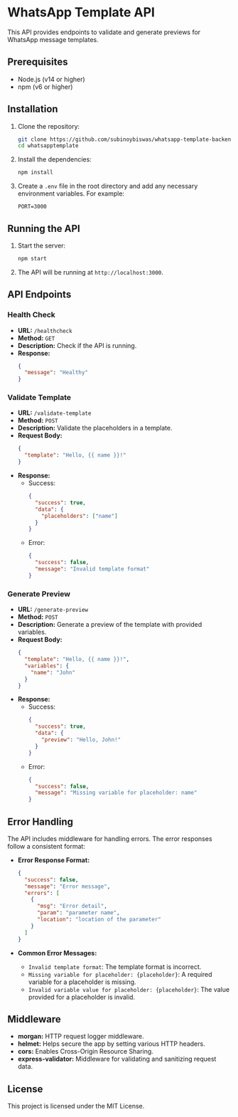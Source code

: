 # WhatsApp Template API

This API provides endpoints to validate and generate previews for WhatsApp message templates.

## Prerequisites

- Node.js (v14 or higher)
- npm (v6 or higher)

## Installation

1. Clone the repository:

   ```sh
   git clone https://github.com/subinoybiswas/whatsapp-template-backend
   cd whatsapptemplate
   ```

2. Install the dependencies:

   ```sh
   npm install
   ```

3. Create a `.env` file in the root directory and add any necessary environment variables. For example:
   ```env
   PORT=3000
   ```

## Running the API

1. Start the server:

   ```sh
   npm start
   ```

2. The API will be running at `http://localhost:3000`.

## API Endpoints

### Health Check

- **URL:** `/healthcheck`
- **Method:** `GET`
- **Description:** Check if the API is running.
- **Response:**
  ```json
  {
    "message": "Healthy"
  }
  ```

### Validate Template

- **URL:** `/validate-template`
- **Method:** `POST`
- **Description:** Validate the placeholders in a template.
- **Request Body:**
  ```json
  {
    "template": "Hello, {{ name }}!"
  }
  ```
- **Response:**
  - Success:
    ```json
    {
      "success": true,
      "data": {
        "placeholders": ["name"]
      }
    }
    ```
  - Error:
    ```json
    {
      "success": false,
      "message": "Invalid template format"
    }
    ```

### Generate Preview

- **URL:** `/generate-preview`
- **Method:** `POST`
- **Description:** Generate a preview of the template with provided variables.
- **Request Body:**
  ```json
  {
    "template": "Hello, {{ name }}!",
    "variables": {
      "name": "John"
    }
  }
  ```
- **Response:**
  - Success:
    ```json
    {
      "success": true,
      "data": {
        "preview": "Hello, John!"
      }
    }
    ```
  - Error:
    ```json
    {
      "success": false,
      "message": "Missing variable for placeholder: name"
    }
    ```

## Error Handling

The API includes middleware for handling errors. The error responses follow a consistent format:

- **Error Response Format:**

  ```json
  {
    "success": false,
    "message": "Error message",
    "errors": [
      {
        "msg": "Error detail",
        "param": "parameter name",
        "location": "location of the parameter"
      }
    ]
  }
  ```

- **Common Error Messages:**
  - `Invalid template format`: The template format is incorrect.
  - `Missing variable for placeholder: {placeholder}`: A required variable for a placeholder is missing.
  - `Invalid variable value for placeholder: {placeholder}`: The value provided for a placeholder is invalid.

## Middleware

- **morgan:** HTTP request logger middleware.
- **helmet:** Helps secure the app by setting various HTTP headers.
- **cors:** Enables Cross-Origin Resource Sharing.
- **express-validator:** Middleware for validating and sanitizing request data.

## License

This project is licensed under the MIT License.
